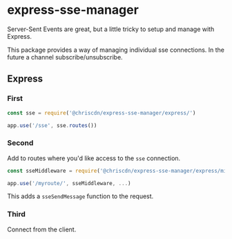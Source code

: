 # express-sse-manager

Server-Sent Events are great, but a little tricky to setup and manage with Express.

This package provides a way of managing individual sse connections.  In the future a channel subscribe/unsubscribe.

## Express

### First

```js
const sse = require('@chriscdn/express-sse-manager/express/')

app.use('/sse', sse.routes())
```

### Second

Add to routes where you'd like access to the `sse` connection.

```js
const sseMiddleware = require('@chriscdn/express-sse-manager/express/middleware')

app.use('/myroute/', sseMiddleware, ...)
```

This adds a `sseSendMessage` function to the request.

### Third

Connect from the client.